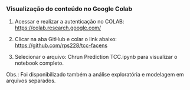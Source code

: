 ### Visualização do conteúdo no Google Colab

1. Acessar e realizar a autenticação no COLAB:  https://colab.research.google.com/

2. Clicar na aba GitHub e colar o link abaixo:
https://github.com/rps228/tcc-facens

3. Selecionar o arquivo: Chrun Prediction TCC.ipynb para visualizar o notebook completo.

Obs.: Foi disponibilizado também a análise exploratória e modelagem em arquivos separados.
